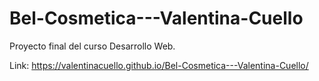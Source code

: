# Bel-Cosmetica---Valentina-Cuello
Proyecto final del curso Desarrollo Web. 

Link: https://valentinacuello.github.io/Bel-Cosmetica---Valentina-Cuello/

